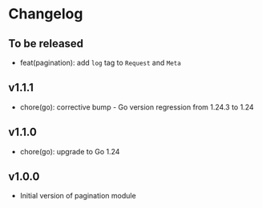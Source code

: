 # Changelog

## To be released

* feat(pagination): add `log` tag to `Request` and `Meta`

## v1.1.1

* chore(go): corrective bump - Go version regression from 1.24.3 to 1.24

## v1.1.0

* chore(go): upgrade to Go 1.24

## v1.0.0

* Initial version of pagination module
